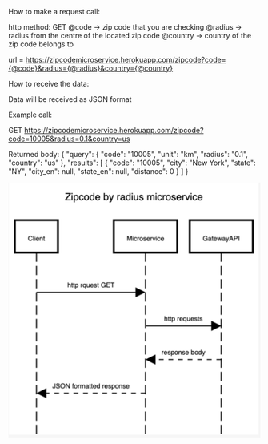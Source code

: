 How to make a request call:

http method: GET
@code -> zip code that you are checking
@radius -> radius from the centre of the located zip code
@country -> country of the zip code belongs to

url = https://zipcodemicroservice.herokuapp.com/zipcode?code={@code}&radius={@radius}&country={@country}

How to receive the data:

Data will be received as JSON format

Example call:

GET https://zipcodemicroservice.herokuapp.com/zipcode?code=10005&radius=0.1&country=us

Returned body:
{
    "query": {
        "code": "10005",
        "unit": "km",
        "radius": "0.1",
        "country": "us"
    },
    "results": [
        {
            "code": "10005",
            "city": "New York",
            "state": "NY",
            "city_en": null,
            "state_en": null,
            "distance": 0
        }
    ]
}

![alt text](UML_image.png)